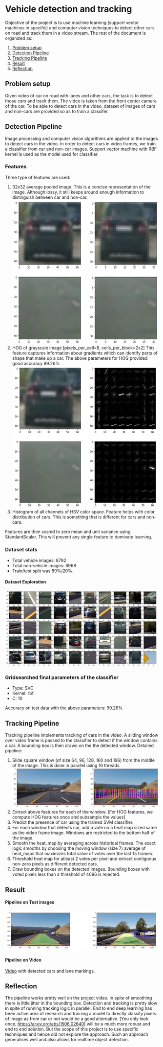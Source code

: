 # Vehicle detection and tracking

Objective of the project is to use machine learning (support vector machines in specific) and computer vision techniques to detect other cars on road and track them in a video stream. The rest of the document is organized as:

1. [Problem setup](#problem_setup)
2. [Detection Pipeline](#detection_pipeline)
3. [Tracking Pipeline](#tracking_pipeline)
3. [Result](#results)
4. [Reflection](#reflection)

## <a name="problem_setup">Problem setup</a>
Given video of car on road with lanes and other cars, the task is to detect those cars and track them. The video is taken from the front center camera of the car. To be able to detect cars in the video, dataset of images of cars and non-cars are provided so as to train a classifer.

## <a name="detection_pipeline">Detection Pipeline</a>
Image processing and computer vision algorithms are applied to the images to detect cars in the video. In order to detect cars in video frames, we train a classifier from car and non-car images. Support vector machine with RBF kernel is used as the model used for classifier.

### Features
Three type of features are used:
1. 32x32 average pooled image.
   This is a concise representation of the image. Although lossy, it still keeps around enough information to distinguish between car and non-car.
   ![](output_images/pooled_feature.jpg)
2. HOG of grayscale image [pixels_per_cell=8, cells_per_block=2x2]
   This feature captures information about gradients which can identify parts of shape that make up a car. The above parameters for HOG provided good accuracy 99.26%
   ![](output_images/hog_feature.jpg)
3. Histogram of all channels of HSV color space.
   Feature helps with color distribution of cars. This is something that is different for cars and non-cars.

Features are then scaled to zero mean and unit variance using StandardScaler. This will prevent any single feature to dominate learning.

### Dataset stats
* Total vehicle images: 8792
* Total non-vehicle images: 8968
* Train/test split was 80%/20%.

#### Dataset Exploration
![](output_images/dataset.jpg)

### Gridsearched final parameters of the classifier
* Type: SVC
* Kernel: rbf
* C: 10

Accuracy on test data with the above parameters: 99.26%

## <a name="tracking_pipeline">Tracking Pipeline</a>
Tracking pipeline implements tracking of cars in the video. A sliding window over video frame is passed to the classifier to detect if the window contains a car. A bounding box is then drawn on the the detected window. Detailed pipeline:

1. Slide square window (of size 64, 96, 128, 160 and 196) from the middle of the image. This is done in parallel using 16 threads.
   ![](output_images/sliding.jpg)
2. Extract above features for each of the window. [For HOG features, we compute HOG features once and subsample the values]
3. Predict the presence of car using the trained SVM classifier.
4. For each window that detects car, add a vote on a heat map sized same as the video frame image. Windows are restricted to the bottom half of the image.
5. Smooth the heat_map by averaging across historical frames. The exact logic smooths by choosing the moving window (size 7) average of heat_maps that maximizes total value of votes over the last 15 frames.
6. Threshold heat map for atleast 2 votes per pixel and extract contiguous non-zero pixels as different detected cars.
7. Draw bounding boxes on the detected images. Bounding boxes with voted pixels less than a threshold of 4096 is rejected.

## <a name="results">Result</a>
#### Pipeline on Test images
![](output_images/pipeline_images.jpg)
#### Pipeilne on Video
[Video](https://github.com/rohithmenon/carnd/blob/master/vehicle_detection/output/project_video.mp4?raw=true) with detected cars and lane markings.

## <a name="reflection">Reflection</a>
The pipeline works pretty well on the project video. In spite of smoothing there is little jitter in the bounding box. Detection and tracking is pretty slow in spite of running tracking logic in parallel. End to end deep learning has been active area of research and training a model to directly classify pixels of image as from car or not would be a good alternative. [You only look once, https://arxiv.org/abs/1506.02640] will be a much more robust and end to end solution. But the scope of this project is to use specific techniques and hence did not explore the approach. Such an approach generalises well and also allows for realtime object detection.
